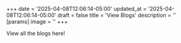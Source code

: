 +++
date = '2025-04-08T12:06:14-05:00'
updated_at = '2025-04-08T12:06:14-05:00'
draft = false
title = 'View Blogs'
description = ''
[params]
    image = ''
+++

View all the blogs here!